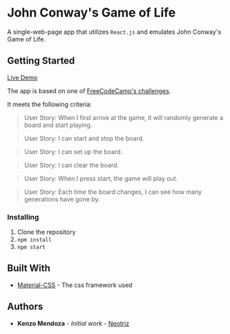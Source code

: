 # John Conway's Game of Life
A single-web-page app that utilizes `React.js` and emulates John Conway's Game of Life.

## Getting Started

[Live Demo](http://kenzomendoza.com/FCC-Game-of-Life/)

The app is based on one of [FreeCodeCamp's challenges](https://www.freecodecamp.com/challenges/build-the-game-of-life).

It meets the following criteria:

>User Story: When I first arrive at the game, it will randomly generate a board and start playing.

>User Story: I can start and stop the board.

>User Story: I can set up the board.

>User Story: I can clear the board.

>User Story: When I press start, the game will play out.

>User Story: Each time the board changes, I can see how many generations have gone by.

### Installing

1. Clone the repository
2. `npm install`
5. `npm start`

## Built With

* [Material-CSS](https://github.com/Dogfalo/materialize) - The css framework used

## Authors

* **Kenzo Mendoza** - *Initial work* - [Neotriz](https://github.com/neotriz)
